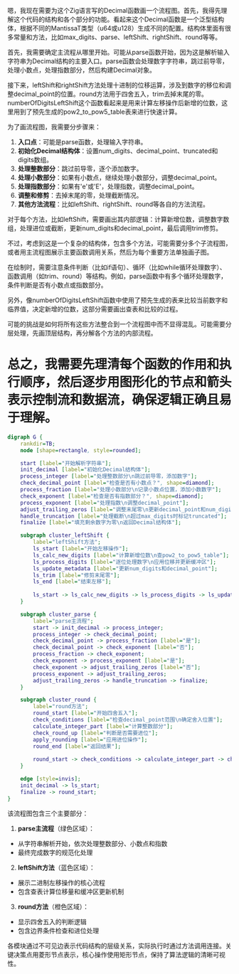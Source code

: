 嗯，我现在需要为这个Zig语言写的Decimal函数画一个流程图。首先，我得先理解这个代码的结构和各个部分的功能。看起来这个Decimal函数是一个泛型结构体，根据不同的MantissaT类型（u64或u128）生成不同的配置。结构体里面有很多常量和方法，比如max_digits、parse、leftShift、rightShift、round等等。

首先，我需要确定主流程从哪里开始。可能从parse函数开始，因为这是解析输入字符串为Decimal结构的主要入口。parse函数会处理数字字符串，跳过前导零，处理小数点，处理指数部分，然后构建Decimal对象。

接下来，leftShift和rightShift方法处理十进制的位移运算，涉及到数字的移位和调整decimal_point的位置。round方法用于四舍五入，trim去掉末尾的零。numberOfDigitsLeftShift这个函数看起来是用来计算左移操作后新增的位数，这里用到了预先生成的pow2_to_pow5_table表来进行快速计算。

为了画流程图，我需要分步骤来：

1. **入口点**：可能是parse函数，处理输入字符串。
2. **初始化Decimal结构体**：设置num_digits、decimal_point、truncated和digits数组。
3. **处理整数部分**：跳过前导零，逐个添加数字。
4. **处理小数部分**：如果有小数点，继续处理小数部分，调整decimal_point。
5. **处理指数部分**：如果有'e'或'E'，处理指数，调整decimal_point。
6. **调整和修剪**：去掉末尾的零，处理截断情况。
7. **其他方法流程**：比如leftShift、rightShift、round等各自的方法流程。

对于每个方法，比如leftShift，需要画出其内部逻辑：计算新增位数，调整数字数组，处理进位或截断，更新num_digits和decimal_point，最后调用trim修剪。

不过，考虑到这是一个复杂的结构体，包含多个方法，可能需要分多个子流程图，或者用主流程图展示主要函数调用关系，然后为每个重要方法单独画子图。

在绘制时，需要注意条件判断（比如if语句）、循环（比如while循环处理数字）、函数调用（如trim、round）等结构。例如，parse函数中有多个循环处理数字，条件判断是否有小数点或指数部分。

另外，像numberOfDigitsLeftShift函数中使用了预先生成的表来比较当前数字和临界值，决定新增的位数，这部分需要画出查表和比较的过程。

可能的挑战是如何将所有这些方法整合到一个流程图中而不显得混乱。可能需要分层处理，先画顶层结构，再分解各个方法的内部流程。

总之，我需要先理清每个函数的作用和执行顺序，然后逐步用图形化的节点和箭头表示控制流和数据流，确保逻辑正确且易于理解。
================================================
```dot
digraph G {
    rankdir=TB;
    node [shape=rectangle, style=rounded];

    start [label="开始解析字符串"];
    init_decimal [label="初始化Decimal结构体"];
    process_integer [label="处理整数部分\n跳过前导零，添加数字"];
    check_decimal_point [label="检查是否有小数点？", shape=diamond];
    process_fraction [label="处理小数部分\n记录小数点位置，添加小数数字"];
    check_exponent [label="检查是否有指数部分？", shape=diamond];
    process_exponent [label="处理指数\n调整decimal_point"];
    adjust_trailing_zeros [label="调整末尾零\n更新decimal_point和num_digits"];
    handle_truncation [label="处理截断\n超过max_digits时标记truncated"];
    finalize [label="填充剩余数字为零\n返回Decimal结构体"];

    subgraph cluster_leftShift {
        label="leftShift方法";
        ls_start [label="开始左移操作"];
        ls_calc_new_digits [label="计算新增位数\n查pow2_to_pow5_table"];
        ls_process_digits [label="逐位处理数字\n应用位移并更新缓冲区"];
        ls_update_metadata [label="更新num_digits和decimal_point"];
        ls_trim [label="修剪末尾零"];
        ls_end [label="结束左移"];
        
        ls_start -> ls_calc_new_digits -> ls_process_digits -> ls_update_metadata -> ls_trim -> ls_end;
    }

    subgraph cluster_parse {
        label="parse主流程";
        start -> init_decimal -> process_integer;
        process_integer -> check_decimal_point;
        check_decimal_point -> process_fraction [label="是"];
        check_decimal_point -> check_exponent [label="否"];
        process_fraction -> check_exponent;
        check_exponent -> process_exponent [label="是"];
        check_exponent -> adjust_trailing_zeros [label="否"];
        process_exponent -> adjust_trailing_zeros;
        adjust_trailing_zeros -> handle_truncation -> finalize;
    }

    subgraph cluster_round {
        label="round方法";
        round_start [label="开始四舍五入"];
        check_conditions [label="检查decimal_point范围\n确定舍入位置"];
        calculate_integer_part [label="计算整数部分"];
        check_round_up [label="判断是否需要进位"];
        apply_rounding [label="应用进位操作"];
        round_end [label="返回结果"];
        
        round_start -> check_conditions -> calculate_integer_part -> check_round_up -> apply_rounding -> round_end;
    }

    edge [style=invis];
    init_decimal -> ls_start;
    finalize -> round_start;
}
``` 

该流程图包含三个主要部分：

1. **parse主流程**（绿色区域）：
- 从字符串解析开始，依次处理整数部分、小数点和指数
- 最终完成数字的规范化处理

2. **leftShift方法**（蓝色区域）：
- 展示二进制左移操作的核心流程
- 包含查表计算位移量和缓冲区更新机制

3. **round方法**（橙色区域）：
- 显示四舍五入的判断逻辑
- 包含边界条件检查和进位处理

各模块通过不可见边表示代码结构的层级关系，实际执行时通过方法调用连接。关键决策点用菱形节点表示，核心操作使用矩形节点，保持了算法逻辑的清晰可视性。